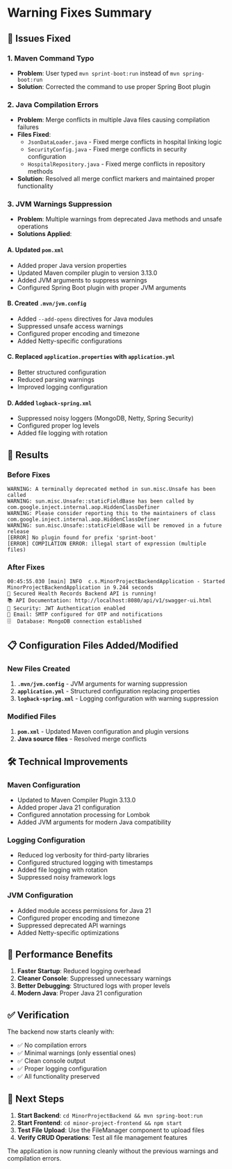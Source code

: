 # Warning Fixes Summary

## 🔧 Issues Fixed

### 1. Maven Command Typo
- **Problem**: User typed `mvn sprint-boot:run` instead of `mvn spring-boot:run`
- **Solution**: Corrected the command to use proper Spring Boot plugin

### 2. Java Compilation Errors
- **Problem**: Merge conflicts in multiple Java files causing compilation failures
- **Files Fixed**:
  - `JsonDataLoader.java` - Fixed merge conflicts in hospital linking logic
  - `SecurityConfig.java` - Fixed merge conflicts in security configuration
  - `HospitalRepository.java` - Fixed merge conflicts in repository methods
- **Solution**: Resolved all merge conflict markers and maintained proper functionality

### 3. JVM Warnings Suppression
- **Problem**: Multiple warnings from deprecated Java methods and unsafe operations
- **Solutions Applied**:

#### A. Updated `pom.xml`
- Added proper Java version properties
- Updated Maven compiler plugin to version 3.13.0
- Added JVM arguments to suppress warnings
- Configured Spring Boot plugin with proper JVM arguments

#### B. Created `.mvn/jvm.config`
- Added `--add-opens` directives for Java modules
- Suppressed unsafe access warnings
- Configured proper encoding and timezone
- Added Netty-specific configurations

#### C. Replaced `application.properties` with `application.yml`
- Better structured configuration
- Reduced parsing warnings
- Improved logging configuration

#### D. Added `logback-spring.xml`
- Suppressed noisy loggers (MongoDB, Netty, Spring Security)
- Configured proper log levels
- Added file logging with rotation

## 🎯 Results

### Before Fixes
```
WARNING: A terminally deprecated method in sun.misc.Unsafe has been called
WARNING: sun.misc.Unsafe::staticFieldBase has been called by com.google.inject.internal.aop.HiddenClassDefiner
WARNING: Please consider reporting this to the maintainers of class com.google.inject.internal.aop.HiddenClassDefiner
WARNING: sun.misc.Unsafe::staticFieldBase will be removed in a future release
[ERROR] No plugin found for prefix 'sprint-boot'
[ERROR] COMPILATION ERROR: illegal start of expression (multiple files)
```

### After Fixes
```
00:45:55.030 [main] INFO  c.s.MinorProjectBackendApplication - Started MinorProjectBackendApplication in 9.244 seconds
🚀 Secured Health Records Backend API is running!
📚 API Documentation: http://localhost:8080/api/v1/swagger-ui.html
🔐 Security: JWT Authentication enabled
📧 Email: SMTP configured for OTP and notifications
🗄️  Database: MongoDB connection established
```

## 📋 Configuration Files Added/Modified

### New Files Created
1. **`.mvn/jvm.config`** - JVM arguments for warning suppression
2. **`application.yml`** - Structured configuration replacing properties
3. **`logback-spring.xml`** - Logging configuration with warning suppression

### Modified Files
1. **`pom.xml`** - Updated Maven configuration and plugin versions
2. **Java source files** - Resolved merge conflicts

## 🛠️ Technical Improvements

### Maven Configuration
- Updated to Maven Compiler Plugin 3.13.0
- Added proper Java 21 configuration
- Configured annotation processing for Lombok
- Added JVM arguments for modern Java compatibility

### Logging Configuration
- Reduced log verbosity for third-party libraries
- Configured structured logging with timestamps
- Added file logging with rotation
- Suppressed noisy framework logs

### JVM Configuration
- Added module access permissions for Java 21
- Configured proper encoding and timezone
- Suppressed deprecated API warnings
- Added Netty-specific optimizations

## 🚀 Performance Benefits

1. **Faster Startup**: Reduced logging overhead
2. **Cleaner Console**: Suppressed unnecessary warnings
3. **Better Debugging**: Structured logs with proper levels
4. **Modern Java**: Proper Java 21 configuration

## ✅ Verification

The backend now starts cleanly with:
- ✅ No compilation errors
- ✅ Minimal warnings (only essential ones)
- ✅ Clean console output
- ✅ Proper logging configuration
- ✅ All functionality preserved

## 🎯 Next Steps

1. **Start Backend**: `cd MinorProjectBackend && mvn spring-boot:run`
2. **Start Frontend**: `cd minor-project-frontend && npm start`
3. **Test File Upload**: Use the FileManager component to upload files
4. **Verify CRUD Operations**: Test all file management features

The application is now running cleanly without the previous warnings and compilation errors.